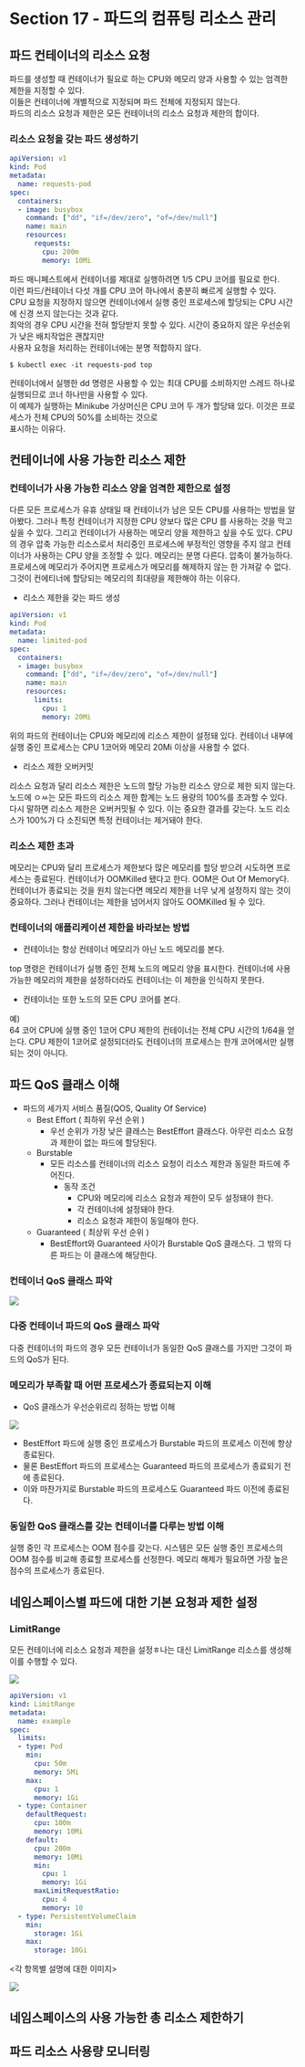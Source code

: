 # Section 17 - 파드의 컴퓨팅 리소스 관리 

## 파드 컨테이너의 리소스 요청

파드를 생성할 때 컨테이너가 필요로 하는 CPU와 메모리 양과 사용할 수 있는 엄격한 제한을 지정할 수 있다.  
이들은 컨테이너에 개별적으로 지정되며 파드 전체에 지정되지 않는다.   
파드의 리소스 요청과 제한은 모든 컨테이너의 리소스 요청과 제한의 합이다.  

### 리소스 요청을 갖는 파드 생성하기 

```yaml
apiVersion: v1 
kind: Pod 
metadata: 
  name: requests-pod 
spec: 
  containers: 
  - image: busybox 
    command: ["dd", "if=/dev/zero", "of=/dev/null"]
    name: main 
    resources: 
      requests: 
        cpu: 200m 
        memory: 10Mi 
```

파드 매니페스트에서 컨테이너를 제대로 실행하려면 1/5 CPU 코어를 필요로 한다.  
이런 파드/컨테이너 다섯 개를 CPU 코어 하나에서 충분히 빠르게 실행할 수 있다.  
CPU 요청을 지정하지 않으면 컨테이너에서 실행 중인 프로세스에 할당되는 CPU 시간에 신경 쓰지 않는다는 것과 같다.  
최악의 경우 CPU 시간을 전혀 할당받지 못할 수 있다. 시간이 중요하지 않은 우선순위가 낮은 배치작업은 괜찮지만  
사용자 요청을 처리하는 컨테이너에는 분명 적합하지 않다. 

```shell
$ kubectl exec -it requests-pod top 
```

컨테이너에서 실행한 dd 명령은 사용할 수 있는 최대 CPU를 소비하지만 스레드 하나로 실행되므로 코너 하나만을 사용할 수 있다.  
이 예제가 실행하는 Minikube 가상머신은 CPU 코어 두 개가 할당돼 있다. 이것은 프로세스가 전체 CPU의 50%를 소비하는 것으로  
표시하는 이유다. 

## 컨테이너에 사용 가능한 리소스 제한 

### 컨테이너가 사용 가능한 리소스 양을 엄격한 제한으로 설정 

다른 모든 프로세스가 유휴 상태일 때 컨테이너가 남은 모든 CPU를 사용하는 방법을 알아봤다. 그러나 특정 컨테이너가 지정한 CPU 양보다 많은 CPU 를 사용하는 것을 막고  
싶을 수 있다. 그리고 컨테이너가 사용하는 메모리 양을 제한하고 싶을 수도 있다. CPU의 경우 압축 가능한 리소스로서 처리중인 프로세스에 부정적인 영향을 주지 않고 
컨테이너가 사용하는 CPU 양을 조정할 수 있다. 메모리는 분명 다른다. 압축이 불가능하다. 프로세스에 메모리가 주어지면 프로세스가 메모리를 해제하지 않는 한 
가져갈 수 없다. 그것이 컨에티너에 할당되는 메모리의 최대량을 제한해야 하는 이유다.  

- 리소스 제한을 갖는 파드 생성 

```yaml
apiVersion: v1 
kind: Pod 
metadata: 
  name: limited-pod 
spec:
  containers:
  - image: busybox 
    command: ["dd", "if=/dev/zero", "of=/dev/null"]
    name: main 
    resources: 
      limits: 
        cpu: 1
        memory: 20Mi 
```

위의 파드의 컨테이너는 CPU와 메모리에 리소스 제한이 설정돼 있다. 컨테이너 내부에 실행 중인 프로세스는 CPU 1코어와 메모리 20Mi 이상을 사용할 수 없다. 

- 리소스 제한 오버커밋 

리소스 요청과 달리 리소스 제한은 노드의 할당 가능한 리소스 양으로 제한 되지 않는다. 노드에 ㅇㅆ는 모든 파드의 리소스 제한 합계는 노드 용량의 100%를 초과할 수 있다. 
다시 말하면 리소스 제한은 오버커밋될 수 있다. 이는 중요한 결과를 갖는다. 노드 리소스가 100%가 다 소진되면 특정 컨테이너는 제거돼야 한다. 

### 리소스 제한 초과 

메모리는 CPU와 달리 프로세스가 제한보다 많은 메모리를 할당 받으려 시도하면 프로세스는 종료된다. 컨테이너가 OOMKilled 됐다고 한다. OOM은 Out Of Memory다. 
컨테이너가 종료되는 것을 원치 않는다면 메모리 제한을 너무 낮게 설정하지 않는 것이 중요하다. 그러나 컨테이너는 제한을 넘어서지 않아도 OOMKilled 될 수 있다. 

### 컨테이너의 애플리케이션 제한을 바라보는 방법 

- 컨테이너는 항상 컨테이너 메모리가 아닌 노드 메모리를 본다. 

top 명령은 컨테이너가 실행 중인 전체 노드의 메모리 양을 표시한다. 컨테이너에 사용 가능한 메모리의 제한을 설정하더라도 
컨테이너는 이 제한을 인식하지 못한다. 

- 컨테이너는 또한 노드의 모든 CPU 코어를 본다. 

예)  
64 코어 CPU에 실행 중인 1코어 CPU 제한의 컨테이너는 전체 CPU 시간의 1/64을 얻는다. CPU 제한이 1코어로 설정되더라도 컨테이너의 프로세스는 한개 코어에서만 
실행되는 것이 아니다. 


## 파드 QoS 클래스 이해

- 파드의 세가지 서비스 품질(QOS, Quality Of Service)
  - Best Effort ( 최하위 우선 순위 )
    - 우선 순위가 가장 낮은 클래스는 BestEffort 클래스다. 아무런 리소스 요청과 제한이 없는 파드에 할당된다. 
  - Burstable 
    - 모든 리소스를 컨테이너의 리소스 요청이 리소스 제한과 동일한 파드에 주어진다. 
      - 동작 조건 
        - CPU와 메모리에 리소스 요청과 제한이 모두 설정돼야 한다. 
        - 각 컨테이너에 설정돼야 한다. 
        - 리소스 요청과 제한이 동일해야 한다. 
  - Guaranteed ( 최상위 우선 순위 )
    - BestEffort와 Guaranteed 사이가 Burstable QoS 클래스다. 그 밖의 다른 파드는 이 클래스에 해당한다. 

### 컨테이너 QoS 클래스 파악 

![](https://github.com/keepinmindsh/lines_kubernetes/blob/main/assets/k8s_qos_001.png)

### 다중 컨테이너 파드의 QoS 클래스 파악 

다중 컨테이너의 파드의 경우 모든 컨테이너가 동일한 QoS 클래스를 가지만 그것이 파드의 QoS가 된다. 

### 메모리가 부족할 때 어떤 프로세스가 종료되는지 이해 

- QoS 클래스가 우선순위르리 정하는 방법 이해 

![](https://github.com/keepinmindsh/lines_kubernetes/blob/main/assets/k8s_qos_002.png)

- BestEffort 파드에 실행 중인 프로세스가 Burstable 파드의 프로세스 이전에 항상 종료된다. 
- 물론 BestEffort 파드의 프로세스는 Guaranteed 파드의 프로세스가 종료되기 전에 종료된다. 
- 이와 마찬가지로 Burstable 파드의 프로세스도 Guaranteed 파드 이전에 종료된다. 

### 동일한 QoS 클래스를 갖는 컨테이너를 다루는 방법 이해 

실행 중인 각 프로세스는 OOM 점수를 갖는다. 시스템은 모든 실행 중인 프로세스의 OOM 점수를 비교해 종료할 프로세스를 선정한다. 메모리 해제가 필요하면 
가장 높은 점수의 프로세스가 종료된다. 

## 네임스페이스별 파드에 대한 기본 요청과 제한 설정


### LimitRange 

모든 컨테이너에 리소스 요청과 제한을 설정ㅎ나는 대신 LimitRange 리소스를 생성해 이를 수행할 수 있다. 

![](https://github.com/keepinmindsh/lines_kubernetes/blob/main/assets/k8s_qos_003.png)

```yaml
apiVersion: v1 
kind: LimitRange
metadata: 
  name: example 
spec: 
  limits: 
  - type: Pod 
    min: 
      cpu: 50m
      memory: 5Mi 
    max: 
      cpu: 1 
      memory: 1Gi 
  - type: Container 
    defaultRequest: 
      cpu: 100m 
      memory: 10Mi 
    default: 
      cpu: 200m 
      memory: 10Mi 
      min:
        cpu: 1
        memory: 1Gi 
      maxLimitRequestRatio: 
        cpu: 4 
        memory: 10
  - type: PersistentVolumeClaim 
    min: 
      storage: 1Gi 
    max:  
      storage: 10Gi 
```

<각 항목별 설명에 대한 이미지>

![](https://github.com/keepinmindsh/lines_kubernetes/blob/main/assets/k8s_qos_004.png)

## 네임스페이스의 사용 가능한 총 리소스 제한하기
## 파드 리소스 사용량 모니터링 